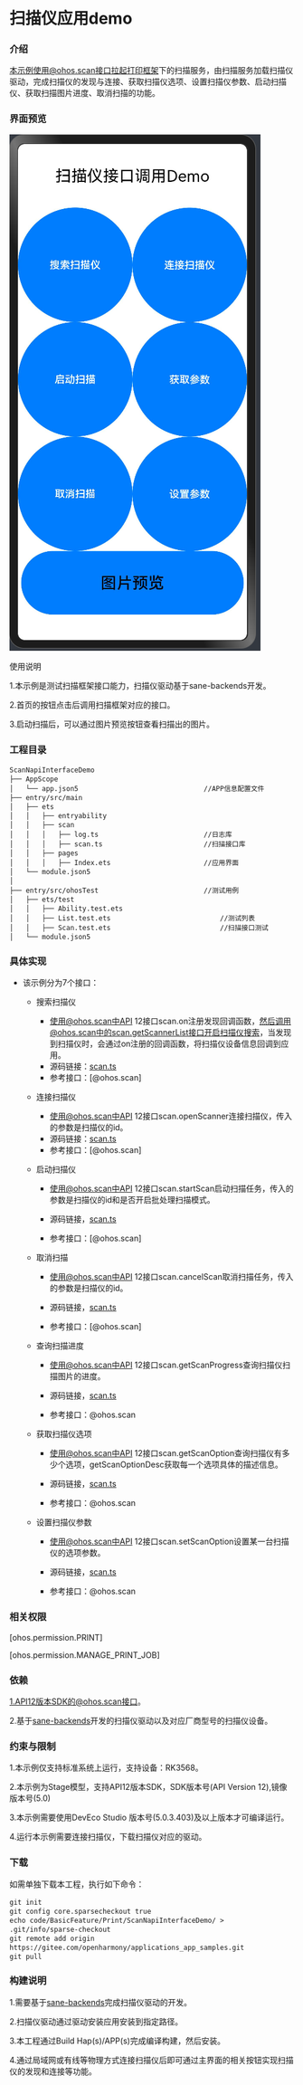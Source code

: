 # 扫描仪应用demo

### 介绍
本示例使用@ohos.scan接口拉起[打印框架](https://gitee.com/openharmony/print_print_fwk)下的扫描服务，由扫描服务加载扫描仪驱动，完成扫描仪的发现与连接、获取扫描仪选项、设置扫描仪参数、启动扫描仪、获取扫描图片进度、取消扫描的功能。

### 界面预览
![扫描demo](sceenshots/scandemo.png)

使用说明

1.本示例是测试扫描框架接口能力，扫描仪驱动基于sane-backends开发。

2.首页的按钮点击后调用扫描框架对应的接口。

3.启动扫描后，可以通过图片预览按钮查看扫描出的图片。

### 工程目录

```
ScanNapiInterfaceDemo
├── AppScope                                    
│   └── app.json5                               //APP信息配置文件
├── entry/src/main                              
│   ├── ets
│   │   ├── entryability
│   │   ├── scan                          		
│   │   │   ├── log.ts                        	//日志库
│   │   │   ├── scan.ts                       	//扫描接口库
│   │   ├── pages
│   │   │   ├── Index.ets                       //应用界面            
│   └── module.json5
│
├── entry/src/ohosTest       					//测试用例
│   ├── ets/test
│   │   ├── Ability.test.ets                        
│   │   ├── List.test.ets  							//测试列表
│   │   ├── Scan.test.ets                           //扫描接口测试
│   └── module.json5
```

### 具体实现

* 该示例分为7个接口：
  * 搜索扫描仪
    * 使用@ohos.scan中API 12接口scan.on注册发现回调函数，然后调用@ohos.scan中的scan.getScannerList接口开启扫描仪搜索，当发现到扫描仪时，会通过on注册的回调函数，将扫描仪设备信息回调到应用。
    * 源码链接：[scan.ts](./entry/src/main/ets/scan/scan.ts)
    * 参考接口：[@ohos.scan]
    
  * 连接扫描仪
    
    * 使用@ohos.scan中API 12接口scan.openScanner连接扫描仪，传入的参数是扫描仪的id。
    * 源码链接：[scan.ts](./entry/src/main/ets/scan/scan.ts)
    * 参考接口：[@ohos.scan]
    
  * 启动扫描仪
    
    * 使用@ohos.scan中API 12接口scan.startScan启动扫描任务，传入的参数是扫描仪的id和是否开启批处理扫描模式。
    
    * 源码链接，[scan.ts](./entry/src/main/ets/scan/scan.ts)
    
    * 参考接口：[@ohos.scan]

  * 取消扫描
    
    * 使用@ohos.scan中API 12接口scan.cancelScan取消扫描任务，传入的参数是扫描仪的id。
    
    * 源码链接，[scan.ts](./entry/src/main/ets/scan/scan.ts)
    
    * 参考接口：[@ohos.scan]
  * 查询扫描进度
    
    * 使用@ohos.scan中API 12接口scan.getScanProgress查询扫描仪扫描图片的进度。
    
    * 源码链接，[scan.ts](./entry/src/main/ets/scan/scan.ts)
    
    * 参考接口：@ohos.scan
  * 获取扫描仪选项
    
    * 使用@ohos.scan中API 12接口scan.getScanOption查询扫描仪有多少个选项，getScanOptionDesc获取每一个选项具体的描述信息。
    
    * 源码链接，[scan.ts](./entry/src/main/ets/scan/scan.ts)
    
    * 参考接口：@ohos.scan
  * 设置扫描仪参数
    
    * 使用@ohos.scan中API 12接口scan.setScanOption设置某一台扫描仪的选项参数。
    
    * 源码链接，[scan.ts](./entry/src/main/ets/scan/scan.ts)
    
    * 参考接口：@ohos.scan

### 相关权限

[ohos.permission.PRINT]

[ohos.permission.MANAGE_PRINT_JOB]

### 依赖

1.API12版本SDK的@ohos.scan接口。

2.基于[sane-backends](https://gitee.com/openharmony-sig/third_party_backends)开发的扫描仪驱动以及对应厂商型号的扫描仪设备。

### 约束与限制

1.本示例仅支持标准系统上运行，支持设备：RK3568。

2.本示例为Stage模型，支持API12版本SDK，SDK版本号(API Version 12),镜像版本号(5.0)

3.本示例需要使用DevEco Studio 版本号(5.0.3.403)及以上版本才可编译运行。

4.运行本示例需要连接扫描仪，下载扫描仪对应的驱动。

###  下载

如需单独下载本工程，执行如下命令：

```
git init
git config core.sparsecheckout true
echo code/BasicFeature/Print/ScanNapiInterfaceDemo/ > .git/info/sparse-checkout
git remote add origin https://gitee.com/openharmony/applications_app_samples.git
git pull
```

### 构建说明

1.需要基于[sane-backends](https://gitee.com/openharmony-sig/third_party_backends/)完成扫描仪驱动的开发。

2.扫描仪驱动通过驱动安装应用安装到指定路径。

3.本工程通过Build Hap(s)/APP(s)完成编译构建，然后安装。

4.通过局域网或有线等物理方式连接扫描仪后即可通过主界面的相关按钮实现扫描仪的发现和连接等功能。